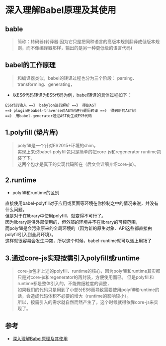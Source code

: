 # 深入理解Babel原理及其使用


## bable
>简称：转码器(转译器:因为它只是把同种语言的高版本规则翻译成低版本规则，而不像编译器那样，输出的是另一种更低级的语言代码)

## babel的工作原理
>和编译器类似，babel的转译过程也分为三个阶段：
parsing、transforming、generating，

- 以ES6代码转译为ES5代码为例，babel转译的具体过程如下：
```
ES6代码输入 ==》 babylon进行解析 ==》 得到AST
==》 plugin用babel-traverse对AST树进行遍历转译 ==》 得到新的AST树
==》 用babel-generator通过AST树生成ES5代码
```



## 1.polyfill (垫片库)
>polyfill是一个针对ES2015+环境的shim，    
实现上来说babel-polyfill包只是简单的把core-js和regenerator runtime包装了下，  
这两个包才是真正的实现代码所在（后文会详细介绍core-js）。



## 2.runtime
- polyfill和runtime的区别

直接使用babel-polyfill对于应用或页面等环境在你控制之中的情况来说，并没有什么问题。  
但是对于在library中使用polyfill，就变得不可行了。  
因为library是供外部使用的，但外部的环境并不在library的可控范围，  
而polyfill是会污染原来的全局环境的（因为新的原生对象、API这些都直接由polyfill引入到全局环境）。  
这样就很容易会发生冲突，所以这个时候，babel-runtime就可以派上用场了



## 3.通过core-js实现按需引入polyfill或runtime
>core-js包才上述的polyfill、runtime的核心，因为polyfill和runtime其实都只是对core-js和regenerator的再封装，方便使用而已。
但是polyfill和runtime都是整体引入的，不能做细粒度的调整，  
如果我们的代码只是用到了小部分ES6而导致需要使用polyfill和runtime的话，会造成代码体积不必要的增大（runtime的影响较小）。   
所以，按需引入的需求就自然而然产生了，这个时候就得依靠core-js来实现了。



## 参考
- [深入理解Babel原理及其使用](http://www.fly63.com/article/detial/197)
